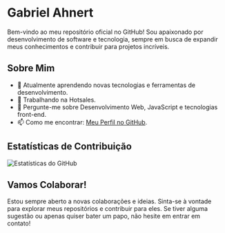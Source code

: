 # Gabriel Ahnert

Bem-vindo ao meu repositório oficial no GitHub! Sou apaixonado por desenvolvimento de software e tecnologia, sempre em busca de expandir meus conhecimentos e contribuir para projetos incríveis.

## Sobre Mim
- 🌱 Atualmente aprendendo novas tecnologias e ferramentas de desenvolvimento.
- 💼 Trabalhando na Hotsales.
- 💬 Pergunte-me sobre Desenvolvimento Web, JavaScript e tecnologias front-end.
- 📫 Como me encontrar: [Meu Perfil no GitHub](https://github.com/AhnertDeveloper).

## Estatísticas de Contribuição
![Estatísticas do GitHub](https://github-readme-stats.vercel.app/api?username=AhnertDeveloper&show=reviews,discussions_started,discussions_answered,prs_merged,prs_merged_percentage)

## Vamos Colaborar!
Estou sempre aberto a novas colaborações e ideias. Sinta-se à vontade para explorar meus repositórios e contribuir para eles. Se tiver alguma sugestão ou apenas quiser bater um papo, não hesite em entrar em contato!
